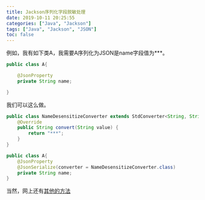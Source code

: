 ```yaml
---
title: Jackson序列化字段脱敏处理
date: 2019-10-11 20:25:55
categories: ["Java", "Jackson"]
tags: ["Java", "Jackson", "JSON"]
toc: false
---
```


例如，我有如下类A，我需要A序列化为JSON是name字段值为***。

```java
public class A{

	@JsonProperty
	private String name;

}
```

<!--more-->

我们可以这么做。

```java
public class NameDesensitizeConverter extends StdConverter<String, String>{
    @Override
    public String convert(String value) {
        return "***";
    }
}
```

```java
public class A{
    @JsonProperty
    @JsonSerialize(converter = NameDesensitizeConverter.class)
    private String name;
}
```

当然，网上还有[其他的方法](https://blog.csdn.net/liufei198613/article/details/79009015)